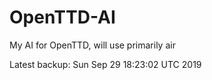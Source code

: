 # OpenTTD-AI
My AI for OpenTTD, will use primarily air

Latest backup: Sun Sep 29 18:23:02 UTC 2019
